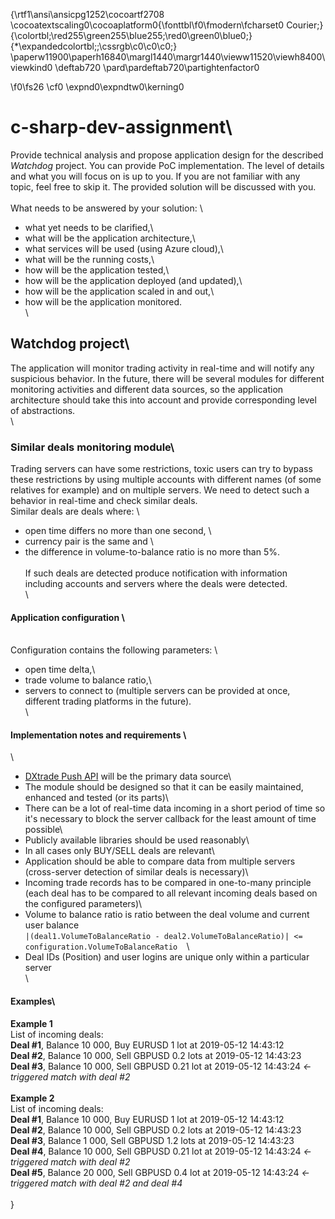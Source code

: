 {\rtf1\ansi\ansicpg1252\cocoartf2708
\cocoatextscaling0\cocoaplatform0{\fonttbl\f0\fmodern\fcharset0 Courier;}
{\colortbl;\red255\green255\blue255;\red0\green0\blue0;}
{\*\expandedcolortbl;;\cssrgb\c0\c0\c0;}
\paperw11900\paperh16840\margl1440\margr1440\vieww11520\viewh8400\viewkind0
\deftab720
\pard\pardeftab720\partightenfactor0

\f0\fs26 \cf0 \expnd0\expndtw0\kerning0
# c-sharp-dev-assignment\
Provide technical analysis and propose application design for the described _Watchdog_ project. You can provide PoC implementation. The level of details and what you will focus on is up to you. If you are not familiar with any topic, feel free to skip it. The provided solution will be discussed with you.\
\
What needs to be answered by your solution: \
* what yet needs to be clarified,\
* what will be the application architecture,\
* what services will be used (using Azure cloud),\
* what will be the running costs,\
* how will be the application tested,\
* how will be the application deployed (and updated),\
* how will be the application scaled in and out,\
* how will be the application monitored.\
\
## Watchdog project\
The application will monitor trading activity in real-time and will notify any suspicious behavior. In the future, there will be several modules for different monitoring activities and different data sources, so the application architecture should take this into account and provide corresponding level of abstractions.\
\
### Similar deals monitoring module\
Trading servers can have some restrictions, toxic users can try to bypass these restrictions by using multiple accounts with different names (of some relatives for example) and on multiple servers. We need to detect such a behavior in real-time and check similar deals. \
Similar deals are deals where: \
* open time differs no more than one second, \
* currency pair is the same and \
* the difference in volume-to-balance ratio is no more than 5%. \
\
If such deals are detected produce notification with information including accounts and servers where the deals were detected. \
\
#### Application configuration \
\
Configuration contains the following parameters: \
* open time delta,\
* trade volume to balance ratio,\
* servers to connect to (multiple servers can be provided at once, different trading platforms in the future).\
\
#### Implementation notes and requirements \
\
* [DXtrade Push API](https://demo.dx.trade/developers/#/DXtrade-Push-API) will be the primary data source\
* The module should be designed so that it can be easily maintained, enhanced and tested (or its parts)\
* There can be a lot of real-time data incoming in a short period of time so it's necessary to block the server callback for the least amount of time possible\
* Publicly available libraries should be used reasonably\
* In all cases only BUY/SELL deals are relevant\
* Application should be able to compare data from multiple servers (cross-server detection of similar deals is necessary)\
* Incoming trade records has to be compared in one-to-many principle (each deal has to be compared to all relevant incoming deals based on the configured parameters)\
* Volume to balance ratio is ratio between the deal volume and current user balance  \
  ```|(deal1.VolumeToBalanceRatio - deal2.VolumeToBalanceRatio)| <= configuration.VolumeToBalanceRatio  ```\
* Deal IDs (Position) and user logins are unique only within a particular server\
\
#### Examples\
**Example 1**  \
List of incoming deals:  \
**Deal #1**, Balance 10 000, Buy EURUSD 1 lot at 2019-05-12 14:43:12  \
**Deal #2**, Balance 10 000, Sell GBPUSD 0.2 lots at 2019-05-12 14:43:23  \
**Deal #3**, Balance 10 000, Sell GBPUSD 0.21 lot at 2019-05-12 14:43:24 _<- triggered match with deal #2_  \
\
**Example 2**  \
List of incoming deals:  \
**Deal #1**, Balance 10 000, Buy EURUSD 1 lot at 2019-05-12 14:43:12  \
**Deal #2**, Balance 10 000, Sell GBPUSD 0.2 lots at 2019-05-12 14:43:23  \
**Deal #3**, Balance 1 000, Sell GBPUSD 1.2 lots at 2019-05-12 14:43:23  \
**Deal #4**, Balance 10 000, Sell GBPUSD 0.21 lot at 2019-05-12 14:43:24 _<- triggered match with deal #2_  \
**Deal #5**, Balance 20 000, Sell GBPUSD 0.4 lot at 2019-05-12 14:43:24 _<- triggered match with deal #2 and deal #4_  \
\
 }